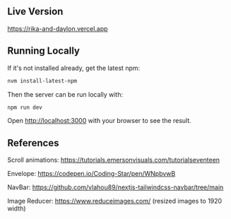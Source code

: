 ## Live Version

https://rika-and-daylon.vercel.app

## Running Locally

If it's not installed already, get the latest npm:

```bash
nvm install-latest-npm
```

Then the server can be run locally with:

```bash
npm run dev
```

Open [http://localhost:3000](http://localhost:3000) with your browser to see the result.

## References

Scroll animations: https://tutorials.emersonvisuals.com/tutorialseventeen

Envelope: https://codepen.io/Coding-Star/pen/WNpbvwB

NavBar: https://github.com/vlahou89/nextjs-tailwindcss-navbar/tree/main

Image Reducer: https://www.reduceimages.com/ (resized images to 1920 width)
